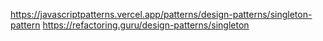 https://javascriptpatterns.vercel.app/patterns/design-patterns/singleton-pattern
https://refactoring.guru/design-patterns/singleton